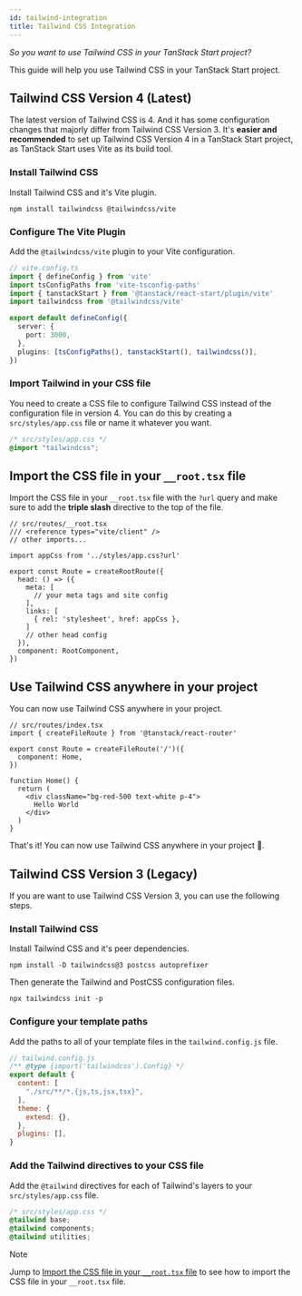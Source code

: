 ```yaml
---
id: tailwind-integration 
title: Tailwind CSS Integration 
---
```


_So you want to use Tailwind CSS in your TanStack Start project?_

This guide will help you use Tailwind CSS in your TanStack Start project.

## Tailwind CSS Version 4 (Latest)

The latest version of Tailwind CSS is 4. And it has some configuration changes that majorly differ from Tailwind CSS Version 3. It's **easier and recommended** to set up Tailwind CSS Version 4 in a TanStack Start project, as TanStack Start uses Vite as its build tool.

### Install Tailwind CSS

Install Tailwind CSS and it's Vite plugin.

```shell
npm install tailwindcss @tailwindcss/vite
```

### Configure The Vite Plugin

Add the `@tailwindcss/vite` plugin to your Vite configuration.

```ts
// vite.config.ts
import { defineConfig } from 'vite'
import tsConfigPaths from 'vite-tsconfig-paths'
import { tanstackStart } from '@tanstack/react-start/plugin/vite'
import tailwindcss from '@tailwindcss/vite'

export default defineConfig({
  server: {
    port: 3000,
  },
  plugins: [tsConfigPaths(), tanstackStart(), tailwindcss()],
})
```

### Import Tailwind in your CSS file 

You need to create a CSS file to configure Tailwind CSS instead of the configuration file in version 4. You can do this by creating a `src/styles/app.css` file or name it whatever you want.

```css
/* src/styles/app.css */
@import "tailwindcss";
```

## Import the CSS file in your `__root.tsx` file

Import the CSS file in your `__root.tsx` file with the `?url` query and make sure to add the **triple slash** directive to the top of the file.

```tsx
// src/routes/__root.tsx
/// <reference types="vite/client" />
// other imports...

import appCss from '../styles/app.css?url'

export const Route = createRootRoute({
  head: () => ({
    meta: [
      // your meta tags and site config
    ],
    links: [
      { rel: 'stylesheet', href: appCss },
    ]
    // other head config
  }),
  component: RootComponent,
})
```

## Use Tailwind CSS anywhere in your project

You can now use Tailwind CSS anywhere in your project.

```tsx
// src/routes/index.tsx
import { createFileRoute } from '@tanstack/react-router'

export const Route = createFileRoute('/')({
  component: Home,
})

function Home() {
  return (
    <div className="bg-red-500 text-white p-4">
      Hello World
    </div>
  )
}
```

That's it! You can now use Tailwind CSS anywhere in your project 🎉.

## Tailwind CSS Version 3 (Legacy)

If you are want to use Tailwind CSS Version 3, you can use the following steps.

### Install Tailwind CSS

Install Tailwind CSS and it's peer dependencies.

```shell
npm install -D tailwindcss@3 postcss autoprefixer
```

Then generate the Tailwind and PostCSS configuration files.

```shell
npx tailwindcss init -p
```

### Configure your template paths

Add the paths to all of your template files in the `tailwind.config.js` file.

```js
// tailwind.config.js
/** @type {import('tailwindcss').Config} */
export default {
  content: [
    "./src/**/*.{js,ts,jsx,tsx}",
  ],
  theme: {
    extend: {},
  },
  plugins: [],
}
```

### Add the Tailwind directives to your CSS file

Add the `@tailwind` directives for each of Tailwind's layers to your `src/styles/app.css` file.

```css
/* src/styles/app.css */
@tailwind base;
@tailwind components;
@tailwind utilities;
```

> [!NOTE]
> Jump to [Import the CSS file in your `__root.tsx` file](#import-the-css-file-in-your-__roottsx-file) to see how to import the CSS file in your `__root.tsx` file.